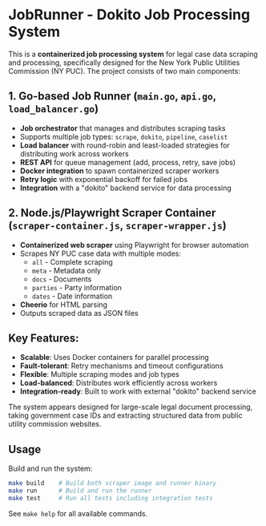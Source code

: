 # JobRunner - Dokito Job Processing System

This is a **containerized job processing system** for legal case data scraping and processing, specifically designed for the New York Public Utilities Commission (NY PUC). The project consists of two main components:

## 1. **Go-based Job Runner** (`main.go`, `api.go`, `load_balancer.go`)
- **Job orchestrator** that manages and distributes scraping tasks
- Supports multiple job types: `scrape`, `dokito`, `pipeline`, `caselist`
- **Load balancer** with round-robin and least-loaded strategies for distributing work across workers
- **REST API** for queue management (add, process, retry, save jobs)
- **Docker integration** to spawn containerized scraper workers
- **Retry logic** with exponential backoff for failed jobs
- **Integration** with a "dokito" backend service for data processing

## 2. **Node.js/Playwright Scraper Container** (`scraper-container.js`, `scraper-wrapper.js`)
- **Containerized web scraper** using Playwright for browser automation
- Scrapes NY PUC case data with multiple modes:
  - `all` - Complete scraping
  - `meta` - Metadata only
  - `docs` - Documents
  - `parties` - Party information
  - `dates` - Date information
- **Cheerio** for HTML parsing
- Outputs scraped data as JSON files

## Key Features:
- **Scalable**: Uses Docker containers for parallel processing
- **Fault-tolerant**: Retry mechanisms and timeout configurations
- **Flexible**: Multiple scraping modes and job types
- **Load-balanced**: Distributes work efficiently across workers
- **Integration-ready**: Built to work with external "dokito" backend service

The system appears designed for large-scale legal document processing, taking government case IDs and extracting structured data from public utility commission websites.

## Usage

Build and run the system:
```bash
make build    # Build both scraper image and runner binary
make run      # Build and run the runner
make test     # Run all tests including integration tests
```

See `make help` for all available commands.